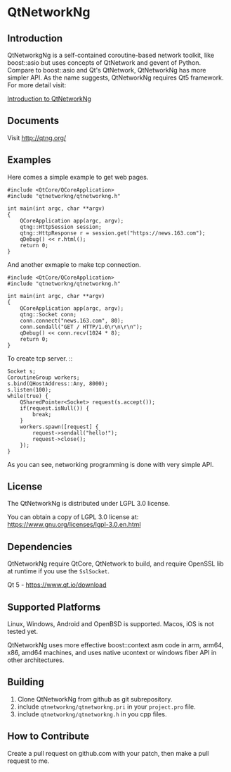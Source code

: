 QtNetworkNg
===========


Introduction
------------

QtNetworkgNg is a self-contained coroutine-based network toolkit, like boost::asio but uses concepts of QtNetwork and gevent of Python. Compare to boost::asio and Qt's QtNetwork, QtNetworkNg has more simpler API. As the name suggests, QtNetworkNg requires Qt5 framework. For more detail visit:

[Introduction to QtNetworkNg](http://qtng.org/intro.html)


Documents
---------

Visit http://qtng.org/

Examples
--------

Here comes a simple example to get web pages.

    #include <QtCore/QCoreApplication>
    #include "qtnetworkng/qtnetworkng.h"
    
    int main(int argc, char **argv)
    {
        QCoreApplication app(argc, argv);
        qtng::HttpSession session;
        qtng::HttpResponse r = session.get("https://news.163.com");
        qDebug() << r.html();
        return 0;
    }
    
And another exmaple to make tcp connection.

    #include <QtCore/QCoreApplication>
    #include "qtnetworkng/qtnetworkng.h"
    
    int main(int argc, char **argv)
    {
        QCoreApplication app(argc, argv);
        qtng::Socket conn;
        conn.connect("news.163.com", 80);
        conn.sendall("GET / HTTP/1.0\r\n\r\n");
        qDebug() << conn.recv(1024 * 8);
        return 0;
    }

To create tcp server. ::

    Socket s;
    CoroutineGroup workers;
    s.bind(QHostAddress::Any, 8000);
    s.listen(100);
    while(true) {
        QSharedPointer<Socket> request(s.accept());
        if(request.isNull()) {
            break;
        }
        workers.spawn([request] {
            request->sendall("hello!");
            request->close();
        });
    }
    
As you can see, networking programming is done with very simple API.

License
-------

The QtNetworkNg is distributed under LGPL 3.0 license.

You can obtain a copy of LGPL 3.0 license at: https://www.gnu.org/licenses/lgpl-3.0.en.html

Dependencies
------------

QtNetworkNg require QtCore, QtNetwork to build, and require OpenSSL lib at runtime if you use the `SslSocket`.

Qt 5 - https://www.qt.io/download

Supported Platforms
-----------------------

Linux, Windows, Android and OpenBSD is supported. Macos, iOS is not tested yet.

QtNetworkNg uses more effective boost::context asm code in arm, arm64, x86, amd64 machines, and uses native ucontext or windows fiber API in other architectures.

Building
--------

1. Clone QtNetworkNg from github as git subrepository.
2. include `qtnetworkng/qtnetworkng.pri` in your `project.pro` file.
3. include `qtnetworkng/qtnetworkng.h` in you cpp files.

How to Contribute
-----------------

Create a pull request on github.com with your patch, then make a pull request to me.

